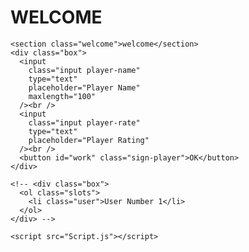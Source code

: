 <!DOCTYPE html>
<html lang="en">
  <head>
    <meta charset="UTF-8" />
    <meta http-equiv="X-UA-Compatible" content="IE=edge" />
    <meta name="viewport" content="width=device-width, initial-scale=1.0" />
    <title>Teams</title>
    <link rel="stylesheet" href="style.css" />
    <!-- Facebook Pixel Code -->
<script>
!function(f,b,e,v,n,t,s)
{if(f.fbq)return;n=f.fbq=function(){n.callMethod?
n.callMethod.apply(n,arguments):n.queue.push(arguments)};
if(!f._fbq)f._fbq=n;n.push=n;n.loaded=!0;n.version='2.0';
n.queue=[];t=b.createElement(e);t.async=!0;
t.src=v;s=b.getElementsByTagName(e)[0];
s.parentNode.insertBefore(t,s)}(window, document,'script',
'https://connect.facebook.net/en_US/fbevents.js');
fbq('init', '3883123991764722');
fbq('track', 'PageView');
</script>
<noscript><img height="1" width="1" style="display:none"
src="https://www.facebook.com/tr?id=3883123991764722&ev=PageView&noscript=1"
/></noscript>
<!-- End Facebook Pixel Code -->
  </head>

  <body>
    <h1 class="h1">WELCOME</h1>

    <section class="welcome">welcome</section>
    <div class="box">
      <input
        class="input player-name"
        type="text"
        placeholder="Player Name"
        maxlength="100"
      /><br />
      <input
        class="input player-rate"
        type="text"
        placeholder="Player Rating"
      /><br />
      <button id="work" class="sign-player">OK</button>
    </div>

    <!-- <div class="box">
      <ol class="slots">
        <li class="user">User Number 1</li>
      </ol>
    </div> -->

    <script src="Script.js"></script>
  </body>
</html>
